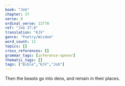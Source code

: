 ```yaml
---
book: "Job"
chapter: 37
verse: 8
ordinal_verse: 13778
ref: "Job 37:8"
translation: "KJV"
genre: "Poetry/Wisdom"
word_count: 11
topics: []
cross_references: []
grammar_tags: [inference-opener]
thematic_tags: []
tags: ["Bible","KJV","Job"]
---
```

Then the beasts go into dens, and remain in their places.
